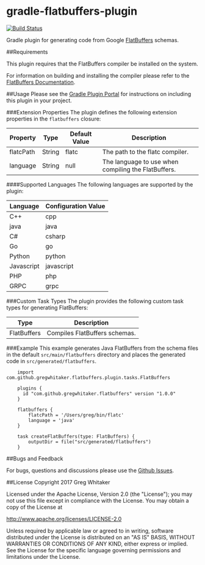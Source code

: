 gradle-flatbuffers-plugin
===
[![Build Status](https://travis-ci.org/gregwhitaker/gradle-flatbuffers-plugin.svg?branch=master)](https://travis-ci.org/gregwhitaker/gradle-flatbuffers-plugin)

Gradle plugin for generating code from Google [FlatBuffers](https://google.github.io/flatbuffers/) schemas.

##Requirements

This plugin requires that the FlatBuffers compiler be installed on the system.

For information on building and installing the compiler please refer to the [FlatBuffers Documentation](https://google.github.io/flatbuffers/flatbuffers_guide_building.html).

##Usage
Please see the [Gradle Plugin Portal](https://plugins.gradle.org/plugin/com.github.gregwhitaker.flatbuffers) for instructions on including this plugin in your project.

###Extension Properties
The plugin defines the following extension properties in the `flatbuffers` closure:

| Property  | Type   | Default Value | Description                                        |
|-----------|--------|---------------|----------------------------------------------------|
| flatcPath | String | flatc         | The path to the flatc compiler.                    |
| language  | String | null          | The language to use when compiling the FlatBuffers.|

####Supported Languages
The following languages are supported by the plugin:

| Language   | Configuration Value |
|------------|---------------------|
| C++        | cpp                 |
| java       | java                |
| C#         | csharp              |
| Go         | go                  |
| Python     | python              |
| Javascript | javascript          |
| PHP        | php                 |
| GRPC       | grpc                |

###Custom Task Types
The plugin provides the following custom task types for generating FlatBuffers:

| Type        | Description                   |
|-------------|-------------------------------|
| FlatBuffers | Compiles FlatBuffers schemas. |

###Example
This example generates Java FlatBuffers from the schema files in the default `src/main/flatbuffers` directory and places the generated code in `src/generated/flatbuffers`.

```$groovy
    import com.github.gregwhitaker.flatbuffers.plugin.tasks.FlatBuffers
    
    plugins {
      id "com.github.gregwhitaker.flatbuffers" version "1.0.0"
    }

    flatbuffers {
        flatcPath = '/Users/greg/bin/flatc'
        language = 'java'
    }
    
    task createFlatBuffers(type: FlatBuffers) {
        outputDir = file("src/generated/flatbuffers")
    }
```

##Bugs and Feedback

For bugs, questions and discussions please use the [Github Issues](https://github.com/gregwhitaker/gradle-flatbuffers-plugin/issues).

##License
Copyright 2017 Greg Whitaker

Licensed under the Apache License, Version 2.0 (the "License"); you may not use this file except in compliance with the License. You may obtain a copy of the License at

http://www.apache.org/licenses/LICENSE-2.0

Unless required by applicable law or agreed to in writing, software distributed under the License is distributed on an "AS IS" BASIS, WITHOUT WARRANTIES OR CONDITIONS OF ANY KIND, either express or implied. See the License for the specific language governing permissions and limitations under the License.